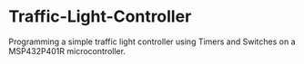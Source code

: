 # Traffic-Light-Controller
Programming a simple traffic light controller using Timers and Switches on a MSP432P401R microcontroller.
